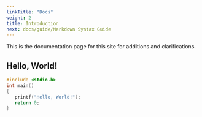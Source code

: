 ```yaml
---
linkTitle: "Docs"
weight: 2
title: Introduction
next: docs/guide/Markdown Syntax Guide
---
```


This is the documentation page for this site for additions and clarifications.

## Hello, World!

```c {filename="helloworld.c"}
#include <stdio.h>
int main()
{
   printf("Hello, World!");
   return 0;
}
```
